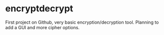 # encryptdecrypt

First project on Github, very basic encryption/decryption tool. Planning to add a GUI and more cipher options.
